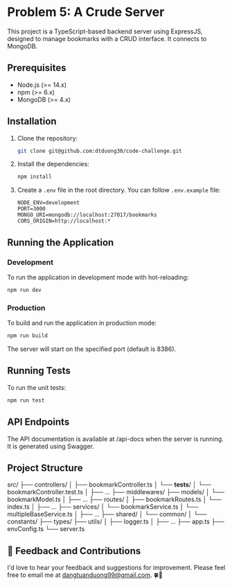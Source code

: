 # Problem 5: A Crude Server
This project is a TypeScript-based backend server using ExpressJS, designed to manage bookmarks with a CRUD interface. It connects to MongoDB.

## Prerequisites

- Node.js (>= 14.x)
- npm (>= 6.x)
- MongoDB (>= 4.x)

## Installation

1. Clone the repository:
   ```bash
   git clone git@github.com:dtduong30/code-challenge.git
   ```

2. Install the dependencies:
   ```bash
   npm install
   ``` 

3. Create a `.env` file in the root directory. You can follow `.env.example` file:
    ```env
    NODE_ENV=development
    PORT=3000
    MONGO_URI=mongodb://localhost:27017/bookmarks
    CORS_ORIGIN=http://localhost:*
    ```

## Running the Application

### Development

To run the application in development mode with hot-reloading:
```sh
npm run dev
```

### Production

To build and run the application in production mode:
```sh
npm run build
```

The server will start on the specified port (default is 8386).

## Running Tests

To run the unit tests:
```sh
npm run test
```

## API Endpoints

The API documentation is available at /api-docs when the server is running. It is generated using Swagger.

## Project Structure

src/
├── controllers/
│   ├── bookmarkController.ts
│   └── __tests__/
│       └── bookmarkController.test.ts
│   ├── ...
├── middlewares/
├── models/
│   └── bookmarkModel.ts
│   ├── ...
├── routes/
│   ├── bookmarkRoutes.ts
│   └── index.ts
│   ├── ...
├── services/
│   └── bookmarkService.ts
│   └── multipleBaseService.ts
│   ├── ...
├── shared/
│   └── common/
│   └── constants/
├── types/
├── utils/
│   ├── logger.ts
│   ├── ...
├── app.ts
├── envConfig.ts
└── server.ts

## 🤝 Feedback and Contributions

I'd love to hear your feedback and suggestions for improvement. Please feel free to email me at dangtuanduong99@gmail.com. 🍀🧧